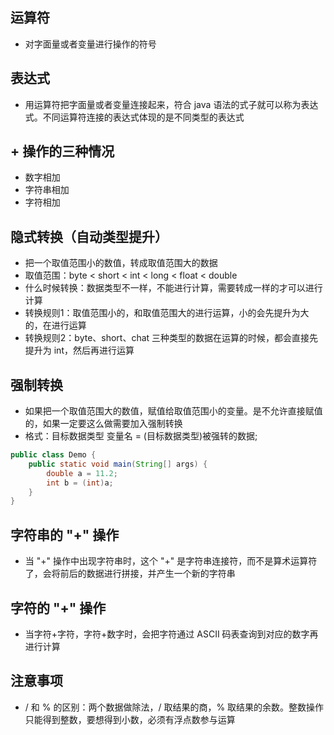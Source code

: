 ## 运算符
* 对字面量或者变量进行操作的符号

## 表达式
* 用运算符把字面量或者变量连接起来，符合 java 语法的式子就可以称为表达式。不同运算符连接的表达式体现的是不同类型的表达式

## + 操作的三种情况
* 数字相加
* 字符串相加
* 字符相加

## 隐式转换（自动类型提升）
* 把一个取值范围小的数值，转成取值范围大的数据
* 取值范围：byte < short < int < long < float < double
* 什么时候转换：数据类型不一样，不能进行计算，需要转成一样的才可以进行计算
* 转换规则1：取值范围小的，和取值范围大的进行运算，小的会先提升为大的，在进行运算
* 转换规则2：byte、short、chat 三种类型的数据在运算的时候，都会直接先提升为 int，然后再进行运算

## 强制转换
* 如果把一个取值范围大的数值，赋值给取值范围小的变量。是不允许直接赋值的，如果一定要这么做需要加入强制转换
* 格式：目标数据类型 变量名 = (目标数据类型)被强转的数据;
```java
public class Demo {
    public static void main(String[] args) {
        double a = 11.2;
        int b = (int)a;
    }
}
```
## 字符串的 "+" 操作
* 当 "+" 操作中出现字符串时，这个 "+" 是字符串连接符，而不是算术运算符了，会将前后的数据进行拼接，并产生一个新的字符串

## 字符的 "+" 操作
* 当字符+字符，字符+数字时，会把字符通过 ASCII 码表查询到对应的数字再进行计算

## 注意事项
* / 和 % 的区别：两个数据做除法，/ 取结果的商，% 取结果的余数。整数操作只能得到整数，要想得到小数，必须有浮点数参与运算